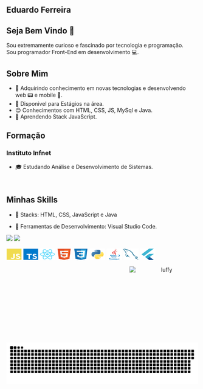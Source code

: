 ## Eduardo Ferreira
   
   ## Seja Bem Vindo 👋
   
   Sou extremamente curioso e fascinado por tecnologia e programação. <br>
   Sou programador Front-End em desenvolvimento 💻. <br>
  
   ## Sobre Mim
   -  🤔 Adquirindo conhecimento em novas tecnologias e desenvolvendo web 📟 e mobile 📲.
   -  💼 Disponivel para Estágios na área.
   -  😊 Conhecimentos com HTML, CSS, JS, MySql e Java.
   -  🌱 Aprendendo Stack JavaScript.

   ## Formação
   ### Instituto Infnet
   -  🎓 Estudando Análise e Desenvolvimento de Sistemas. 


      <br>

   ## Minhas Skills

   -  🦄 Stacks: HTML, CSS, JavaScript e Java

   -  💼 Ferramentas de Desenvolvimento: Visual Studio Code.


   <div>
     <img height="180em" src="https://github-readme-stats.vercel.app/api?username=cadu77&show_icons=true&theme=radical&include_all_commits=true&count_private=true"/>
     <img height="180em" src="https://github-readme-stats.vercel.app/api/top-langs/?username=cadu77&layout=compact&langs_count=7&theme=tokyonight"/>
   </div>


   <div style="display: inline_block"><br>
   <img align="center" alt="Cadu-Js" height="30" width="40" src="https://raw.githubusercontent.com/devicons/devicon/master/icons/javascript/javascript-plain.svg">
    <img align="center" alt="Cadu-Ts" height="30" width="40" src="https://raw.githubusercontent.com/devicons/devicon/master/icons/typescript/typescript-plain.svg">
    <img align="center" alt="Cadu-React" height="30" width="40" src="https://raw.githubusercontent.com/devicons/devicon/master/icons/react/react-original.svg">
    <img align="center" alt="Cadu-HTML" height="30" width="40" src="https://raw.githubusercontent.com/devicons/devicon/master/icons/html5/html5-original.svg">
    <img align="center" alt="Cadu-CSS" height="30" width="40" src="https://raw.githubusercontent.com/devicons/devicon/master/icons/css3/css3-original.svg">
    <img align="center" alt="Cadu-Python" height="30" width="40" src="https://raw.githubusercontent.com/devicons/devicon/master/icons/python/python-original.svg">
    <img align="center" alt="Cadu-Java" height="30" width="40" src="https://raw.githubusercontent.com/devicons/devicon/master/icons/java/java-original.svg">
    <img align="center" alt="Cadu-Mysql" height="30" width="40" src="https://raw.githubusercontent.com/devicons/devicon/master/icons/mysql/mysql-original.svg">
    <img align="center" alt="Cadu-Flutter" height="30" width="40" src="https://raw.githubusercontent.com/devicons/devicon/master/icons/flutter/flutter-original.svg">

   <br>
   <br>
   <center><img align="right" alt="luffy" height="200" width="180" src="https://media.tenor.com/images/9ff03b679bf96782b7ff1fb4089ad7e9/tenor.gif"></center>
   </div>
     <br>
     <br>

   ![Snake animation](https://github.com/cadu77/cadu77/blob/output/github-contribution-grid-snake.svg)

